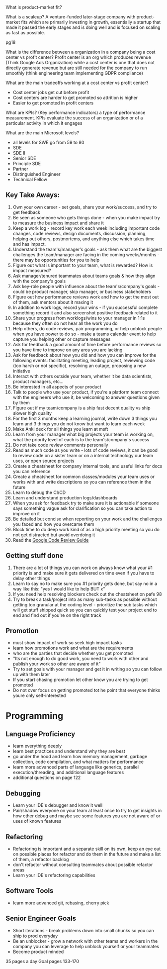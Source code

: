 What is product-market fit?

What is a scaleup? 
A venture-funded later-stage company with product-market fits which are primarily investing in growth, essentially a startup that made it passed the early stages and is doing well and is focused on scaling as fast as possible.

pg18

What is the difference between a organization in a company being a cost center vs profit center?
Profit center is an org which produces revenue (Think Google Ads Organization) while a cost center is one that does not directly generate revenue but are still needed for the company to run smoothly (think engineering team implementing GDPR compliance)

What are the main tradeoffs working at a cost center vs profit center?
- Cost center jobs get cut before profit
- Cost centers are harder to get promoted so attrition is higher 
- Easier to get promoted in profit centers

What are KPIs?
(Key performance indicators)
 a type of performance measurement. KPIs evaluate the success of an organization or of a particular activity in which it engages

What are the main Microsoft levels?
- all levels for SWE go from 59 to 80
- SDE
- SDE II
- Senior SDE
- Principle SDE
- Partner
- Distinguished Engineer
- Technical Fellow

## Key Take Aways:

1. Own your own career - set goals, share your work/success, and try to get feedback
2. Be seen as someone who gets things done - when you make impact try to measure the business impact and share it
3. Keep a work log - record key work each week including important code changes, code reviews, design documents, discussion, planning, helping out others, postmortems, and anything else which takes time and has impact.
4. Understand the team's/manager's goals - ask them what are the biggest challenges the team/manager are facing in the coming weeks/months - there may be opportunities for you to help
5. Figure out what is important to your team, what is rewarded? How is impact measured?
6. Ask manager/tenured teammates about teams goals & how they align with the company's goals
7. Ask key-role people with influence about the team's/company's goals - could be product manager, skip manager, or business stakeholders
8. Figure out how performance reviews work and how to get the most out of them, ask mentors about it maxing it
9. In addition to work logs, record your wins - if you successful complete something record it and also screenshot positive feedback related to it
10. Share your progress from worklogs/wins to your manager in 1:1s because they often do not hear all the work you do
11. Help others, do code reviews, pair programming, or help unblock people when you have power to do so - make a teams calendar event to help capture you helping other or capture messages
12. Ask for feedback a good amount of time before performance reviews so you have time to improve on any area you are lacking
13. Ask for feedback about how you did and how you can improve for the following events: facilitating meeting, leading project, reviewing code (too harsh or not specific), resolving an outage, proposing a new initiative
14. Interact with others outside your team, whether it be data scientists, product managers, etc... 
15. Be interested in all aspects of your product
16. Talk to people who use your product, if you're a platform team connect with the engineers who use it, be welcoming to answer questions given by them 
17. Figure out if my team/company is a ship fast decent quality vs ship slower high quality
18. For the first 3 months keep a learning journal, write down 3 things you learn and 3 things you do not know but want to learn each week
19. Make Anki deck for all things you learn at msft
20. Learn from your manager what big projects your team is working on, what the priority level of each is to the team's/company's success
21. Do not take code review comments personally
22. Read as much code as you write - lots of code reviews, it can be good to review code on a sister team or on a internal technology our team uses, or open source projects 
23. Create a cheatsheet for company internal tools, and useful links for docs you can reference
24. Create a cheatsheet for common classes/modules your team uses or works with and write descriptions so you can reference them in the future
25. Learn to debug the CI/CD 
26. Learn and understand production logs/dashboards
27. When you ask for feedback try to make sure it is actionable if someone says something vague ask for clarification so you can take action to improve on it
28. Be detailed but concise when reporting on your work and the challenges you faced and how you overcame them
29. Block time to do deep work kind of as a high priority meeting so you do not get distracted but avoid overdoing it
30. Read the [Google Code Review Guide](https://slab.com/library/examples/google-code-review/)

## Getting stuff done
1. There are a lot of things you can work on always know what your #1 priority is and make sure it gets delivered on time even if you have to delay other things
2. Learn to say no to make sure you #1 priority gets done, but say no in a way like this: "yes I would like to help BUT x"
3. If you need help resolving blockers check out the cheatsheet on pafe 98
4. Try to break a task/project into as many sub-tasks as possible without getting too granular at the coding level - prioritize the sub tasks which will get stuff shipped quick so you can quickly test your project end to end and find out if you're on the right track


## Promotion
- must show impact of work so seek high impact tasks
- learn how promotions work and what are the requirements
- who are the parties that decide whether you get promoted
- "Its not enough to do good work, you need to work with other and publish your work so other are aware of it"
- Try to set goals with your manager and get it in writing so you can follow up with them later
- If you start chasing promotion let other know you are trying to get promoted
- Do not over focus on getting promoted tot he point that everyone thinks youre only self-interested

# Programming 

## Language Proficiency
- learn everything deeply
- learn best practices and understand why they are best
- go under the hood and learn how memory management, garbage collection, code compilation, and what matters for performance
- learn more advanced parts of language like generics, parallel execution/threading, and additional language features
- additional questions on page 122

## Debugging
- Learn your IDE's debugger and know it well
- Pair/shadow everyone on your team at least once to try to get insights in how other debug and maybe see some features you are not aware of or uses of known features

## Refactoring
- Refactoring is important and a separate skill on its own, keep an eye out on possible places for refactor and do them in the future and make a list of them, a refactor backlog
- don't refactor without consulting teammates about possible refactor areas
- Learn your IDE's refactoring capabilities

## Software Tools
- learn more advanced git, rebasing, cherry pick


## Senior Engineer Goals
- Short iterations - break problems down into small chunks so you can ship to prod everyday
- Be an unblocker - grow a network with other teams and workers in the company you can leverage to help unblock yourself or your teammates
- Become product minded


35 pages a day
Goal pages 133-170